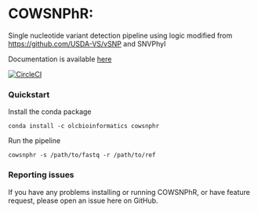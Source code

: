 COWSNPhR:
================

Single nucleotide variant detection pipeline using logic modified from https://github.com/USDA-VS/vSNP and SNVPhyl

Documentation is available [here](https://OLC-LOC-Bioinformatics.github.io/COWSNPhR/)

[![CircleCI](https://dl.circleci.com/status-badge/img/gh/OLC-LOC-Bioinformatics/COWSNPhR/tree/main.svg?style=shield)](https://dl.circleci.com/status-badge/redirect/gh/OLC-LOC-Bioinformatics/COWSNPhR/tree/main)

### Quickstart

Install the conda package

`conda install -c olcbioinformatics cowsnphr`

Run the pipeline

`cowsnphr -s /path/to/fastq -r /path/to/ref`

### Reporting issues

If you have any problems installing or running COWSNPhR, or have feature request, please open an issue here on GitHub.
